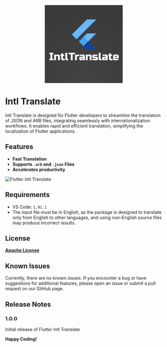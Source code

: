 <div align="center"> <a href="https://github.com/ebel-frank/intl_translate"><img src="assets/intl_logo.png" width="250" title="Flutter Snippets" alt="Flutter Intl Translate"></a></div>

# Intl Translate

Intl Translate is designed for Flutter developers to streamline the translation of JSON and ARB files, integrating seamlessly with internationalization workflows. It enables rapid and efficient translation, simplifying the localization of Flutter applications.

## Features

- **Fast Translation**
- **Supports `.arb` and `.json` Files**
- **Accelerates productivity**

![Flutter Intl Translate](https://user-images.githubusercontent.com/50977126/103440815-c75ff400-4c6e-11eb-8050-4abb624ec13e.gif)

## Requirements

- VS Code: `1.91.1`
- The input file must be in English, as the package is designed to translate only from English to other languages, and using non-English source files may produce incorrect results.

## License

**[Apache License](https://github.com/ebel-frank/intl_translate/blob/main/LICENSE)**

## Known Issues

Currently, there are no known issues. If you encounter a bug or have suggestions for additional features, please open an issue or submit a pull request on our GitHub page.

## Release Notes

### 1.0.0

Initial release of Flutter Intl Translate

**Happy Coding!**
